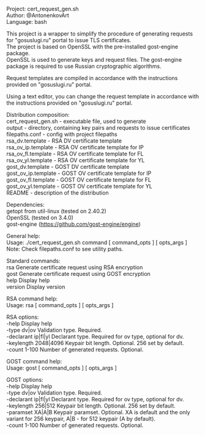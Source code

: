 Project: cert_request_gen.sh<br/>
Author: @AntonenkovArt<br/>
Language: bash<br/>

This project is a wrapper to simplify the procedure of generating requests for "gosuslugi.ru" portal to issue TLS certificates.<br/>
The project is based on OpenSSL with the pre-installed gost-engine package.<br/>
OpenSSL is used to generate keys and request files. The gost-engine package is required to use Russian cryptographic algorithms.<br/>

Request templates are compiled in accordance with the instructions provided on "gosuslugi.ru" portal.

Using a text editor, you can change the request template in accordance with the instructions provided on "gosuslugi.ru" portal.

Distribution composition:<br/>
cert_request_gen.sh - executable file, used to generate<br/>
output - directory, containing key pairs and requests to issue certificates<br/>
filepaths.conf - config with project filepaths<br/>
rsa_dv.template - RSA DV certificate template<br/>
rsa_ov_ip.template - RSA OV certificate template for IP<br/>
rsa_ov_fl.template - RSA OV certificate template for FL<br/>
rsa_ov_yl.template - RSA OV certificate template for YL<br/>
gost_dv.template - GOST DV certificate template<br/>
gost_ov_ip.template - GOST OV certificate template for IP<br/>
gost_ov_fl.template - GOST OV certificate template for FL<br/>
gost_ov_yl.template - GOST OV certificate template for YL<br/>
README - description of the distribution<br/>

Dependencies:<br/>
getopt from util-linux (tested on 2.40.2)<br/>
OpenSSL (tested on 3.4.0)<br/>
gost-engine (https://github.com/gost-engine/engine)<br/>

General help:<br/>
Usage: ./cert_request_gen.sh command [ command_opts ] [ opts_args ]<br/>
Note: Check filepaths.conf to see utility paths.<br/>

Standard commands:<br/>
rsa         Generate certificate request using RSA encryption<br/>
gost        Generate certificate request using GOST encryption<br/>
help        Display help<br/>
version     Display version<br/>

RSA command help:<br/>
Usage: rsa [ command_opts ] [ opts_args ]<br/>

RSA options:<br/>
-help                 Display help<br/>
-type dv|ov           Validation type. Required.<br/>
-declarant ip|fl|yl   Declarant type. Required for ov type, optional for dv.<br/>
-keylength 2048|4096  Keypair bit length. Optional. 256 set by default.<br/>
-count 1-100          Number of generated requests. Optional.<br/>

GOST command help:<br/>
Usage: gost [ command_opts ] [ opts_args ]<br/>

GOST options:<br/>
-help                Display help<br/>
-type dv|ov          Validation type. Required.<br/>
-declarant ip|fl|yl  Declarant type. Required for ov type, optional for dv.<br/>
-keylength 256|512	 Keypair bit length. Optional. 256 set by default.<br/>
-paramset XA|A|B     Keypair paramset. Optional. XA is default and the only variant for 256 keypair, A|B - for 512 keypair (A by default).<br/>
-count 1-100          Number of generated requests. Optional.<br/>


